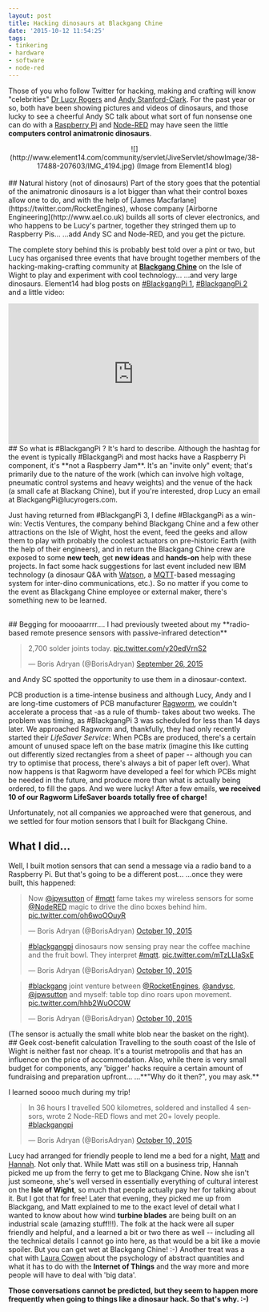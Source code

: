 ```yaml
---
layout: post
title: Hacking dinosaurs at Blackgang Chine
date: '2015-10-12 11:54:25'
tags:
- tinkering
- hardware
- software
- node-red
---
```


Those of you who follow Twitter for hacking, making and crafting will know "celebrities" [Dr Lucy Rogers](https://twitter.com/drlucyrogers) and [Andy Stanford-Clark](https://twitter.com/andysc). For the past year or so, both have been showing pictures and videos of dinosaurs, and those lucky to see a cheerful Andy SC talk about what sort of fun nonsense one can do with a [Raspberry Pi](https://www.raspberrypi.org) and [Node-RED](http://nodered.org) may have seen the little **computers control animatronic dinosaurs**.
<center>
![](http://www.element14.com/community/servlet/JiveServlet/showImage/38-17488-207603/IMG_4194.jpg)
(Image from Element14 blog)
</center>
<br>
## Natural history (not of dinosaurs)
Part of the story goes that the potential of the animatronic dinosaurs is a lot bigger than what their control boxes allow one to do, and with the help of [James Macfarlane](https://twitter.com/RocketEngines), whose company [Airborne Engineering](http://www.ael.co.uk) builds all sorts of clever electronics, and who happens to be Lucy's partner, together they stringed them up to Raspberry Pis... ...add Andy SC and Node-RED, and you get the picture.

The complete story behind this is probably best told over a pint or two, but Lucy has organised three events that have brought together members of the hacking-making-crafting community at [**Blackgang Chine**](http://www.blackgangchine.com) on the Isle of Wight to play and experiment with cool technology... ...and very large dinosaurs. Element14 had blog posts on [#BlackgangPi 1](http://www.element14.com/community/people/drlucyrogers/blog/2015/04/27/blackgangpi-1), [#BlackgangPi 2](http://www.element14.com/community/people/drlucyrogers/blog/2015/04/27/blackgangpi-2) and a little video:

<iframe src="https://player.vimeo.com/video/109237787" width="500" height="281" frameborder="0" webkitallowfullscreen mozallowfullscreen allowfullscreen></iframe>
<br>
## So what is #BlackgangPi ?
It's hard to describe. Although the hashtag for the event is typically #BlackgangPi and most hacks have a Raspberry Pi component, it's **not a Raspberry Jam**. It's an "invite only" event; that's primarily due to the nature of the work (which can involve high voltage, pneumatic control systems and heavy weights) and the venue of the hack (a small cafe at Blackang Chine), but if you're interested, drop Lucy an email at BlackgangPi@lucyrogers.com.

Just having returned from #BlackgangPi 3, I define #BlackgangPi as a win-win: Vectis Ventures, the company behind Blackgang Chine and a few other attractions on the Isle of Wight, host the event, feed the geeks and allow them to play with probably the coolest actuators on pre-historic Earth (with the help of their engineers), and in return the Blackgang Chine crew are exposed to some **new tech**, get **new ideas** and **hands-on** help with these projects. In fact some hack suggestions for last event included new IBM technology (a dinosaur Q&A with [Watson](http://www.ibm.com/madewithibm/uk/en/watson/), a [MQTT](http://mqtt.org)-based messaging system for inter-dino communications, etc.). So no matter if you come to the event as Blackgang Chine employee or external maker, there's something new to be learned.

<br>
## Begging for moooaarrrr....
I had previously tweeted about my **radio-based remote presence sensors with passive-infrared detection**
<blockquote class="twitter-tweet" data-partner="tweetdeck"><p lang="en" dir="ltr">2,700 solder joints today. <a href="http://t.co/y20edVrnS2">pic.twitter.com/y20edVrnS2</a></p>&mdash; Boris Adryan (@BorisAdryan) <a href="https://twitter.com/BorisAdryan/status/647846114675269632">September 26, 2015</a></blockquote>
<script async src="//platform.twitter.com/widgets.js" charset="utf-8"></script>
and Andy SC spotted the opportunity to use them in a dinosaur-context.

PCB production is a time-intense business and although Lucy, Andy and I are long-time customers of PCB manufacturer [Ragworm](http://www.ragworm.eu), we couldn't accelerate a process that -as a rule of thumb- takes about two weeks. The problem was timing, as #BlackgangPi 3 was scheduled for less than 14 days later. We approached Ragworm and, thankfully, they had only recently started their *LifeSaver Service*: When PCBs are produced, there's a certain amount of unused space left on the base matrix (imagine this like cutting out differently sized rectangles from a sheet of paper -- although you can try to optimise that process, there's always a bit of paper left over). What now happens is that Ragworm have developed a feel for which PCBs might be needed in the future, and produce more than what is actually being ordered, to fill the gaps. And we were lucky! After a few emails, **we received 10 of our Ragworm LifeSaver boards totally free of charge!**

Unfortunately, not all companies we approached were that generous, and we settled for four motion sensors that I built for Blackgang Chine.
<br>
## What I did...
Well, I built motion sensors that can send a message via a radio band to a Raspberry Pi. But that's going to be a different post... ...once they were built, this happened:
<blockquote class="twitter-tweet" data-partner="tweetdeck"><p lang="en" dir="ltr">Now <a href="https://twitter.com/jpwsutton">@jpwsutton</a> of <a href="https://twitter.com/hashtag/mqtt?src=hash">#mqtt</a> fame takes my wireless sensors for some <a href="https://twitter.com/NodeRED">@NodeRED</a> magic to drive the dino boxes behind him. <a href="http://t.co/oh6woOOuyR">pic.twitter.com/oh6woOOuyR</a></p>&mdash; Boris Adryan (@BorisAdryan) <a href="https://twitter.com/BorisAdryan/status/652845081611890689">October 10, 2015</a></blockquote>
<script async src="//platform.twitter.com/widgets.js" charset="utf-8"></script>
<blockquote class="twitter-tweet" data-partner="tweetdeck"><p lang="en" dir="ltr"><a href="https://twitter.com/hashtag/blackgangpi?src=hash">#blackgangpi</a> dinosaurs now sensing pray near the coffee machine and the fruit bowl. They interpret <a href="https://twitter.com/hashtag/mqtt?src=hash">#mqtt</a>. <a href="http://t.co/mTzLLIaSxE">pic.twitter.com/mTzLLIaSxE</a></p>&mdash; Boris Adryan (@BorisAdryan) <a href="https://twitter.com/BorisAdryan/status/652857771214413825">October 10, 2015</a></blockquote>
<script async src="//platform.twitter.com/widgets.js" charset="utf-8"></script>
 <blockquote class="twitter-tweet" data-partner="tweetdeck"><p lang="en" dir="ltr"><a href="https://twitter.com/hashtag/blackgang?src=hash">#blackgang</a> joint venture between <a href="https://twitter.com/RocketEngines">@RocketEngines</a>, <a href="https://twitter.com/andysc">@andysc</a>, <a href="https://twitter.com/jpwsutton">@jpwsutton</a> and myself: table top dino roars upon movement. <a href="http://t.co/hhb2WuOCOW">pic.twitter.com/hhb2WuOCOW</a></p>&mdash; Boris Adryan (@BorisAdryan) <a href="https://twitter.com/BorisAdryan/status/652873209033957376">October 10, 2015</a></blockquote>
<script async src="//platform.twitter.com/widgets.js" charset="utf-8"></script>
(The sensor is actually the small white blob near the basket on the right).
<br>
## Geek cost-benefit calculation
Travelling to the south coast of the Isle of Wight is neither fast nor cheap. It's a tourist metropolis and that has an influence on the price of accommodation. Also, while there is very small budget for components, any 'bigger' hacks require a certain amount of fundraising and preparation upfront... ...**"Why do it then?", you may ask.**

I learned soooo much during my trip!
<blockquote class="twitter-tweet" data-partner="tweetdeck"><p lang="en" dir="ltr">In 36 hours I travelled 500 kilometres, soldered and installed 4 sensors, wrote 2 Node-RED flows and met 20+ lovely people. <a href="https://twitter.com/hashtag/blackgangpi?src=hash">#blackgangpi</a></p>&mdash; Boris Adryan (@BorisAdryan) <a href="https://twitter.com/BorisAdryan/status/652930542606880768">October 10, 2015</a></blockquote>

Lucy had arranged for friendly people to lend me a bed for a night, [Matt](https://twitter.com/mattdawhit) and [Hannah](https://twitter.com/SudniHeritage). Not only that. While Matt was still on a business trip, Hannah picked me up from the ferry to get me to Blackgang Chine. Now she isn't just someone, she's well versed in essentially everything of cultural interest on the **Isle of Wight**, so much that people actually pay her for talking about it. But I got that for free! Later that evening, they picked me up from Blackgang, and Matt explained to me to the exact level of detail what I wanted to know about how wind **turbine blades** are being built on an industrial scale (amazing stuff!!!). The folk at the hack were all super friendly and helpful, and a learned a bit or two there as well -- including all the technical details I cannot go into here, as that would be a bit like a movie spoiler. But you can get wet at Blackgang Chine! :-) Another treat was a chat with [Laura Cowen](https://twitter.com/lauracowen) about the psychology of abstract quantities and what it has to do with the **Internet of Things** and the way more and more people will have to deal with 'big data'.

**Those conversations cannot be predicted, but they seem to happen more frequently when going to things like a dinosaur hack. So that's why. :-)**